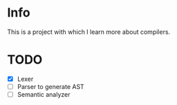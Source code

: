 # Info 

This is a project with which I learn more about compilers.

# TODO

- [x] Lexer
- [ ] Parser to generate AST
- [ ] Semantic analyzer